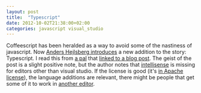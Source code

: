 ```yaml
---
layout: post
title:  "Typescript"
date: 2012-10-02T21:38:00+02:00
categories: javascript visual_studio
---
```


Coffeescript has been heralded as a way to avoid some of the nastiness of javascript. Now <a href="http://channel9.msdn.com/posts/Anders-Hejlsberg-Introducing-TypeScript">Anders Hejlsberg introduces</a> a new addition to the story: Typescript. I read this from <a href="https://plus.google.com/102595450120395672452/posts">a pal</a> that <a href="http://tirania.org/blog/archive/2012/Oct-01.html">linked to a blog post</a>. The geist of the post is a slight positive note, but the author notes that <a href="http://en.wikipedia.org/wiki/IntelliSense">intellisense</a> is missing for editors other than visual studio. If the license is good (it's <a href="http://typescript.codeplex.com/license">in Apache license</a>), the language additions are relevant, there might be people that get some of it to work in <a href="http://blogs.msdn.com/b/interoperability/archive/2012/10/01/sublime-text-vi-emacs-typescript-enabled.aspx">another editor</a>.
<div style="clear: both;"></div>